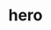 ---
title: hero
firstName: Casper
lastName: De Bock
avatar: ./profilePicture.png
slogan: ./slogan.svg
---